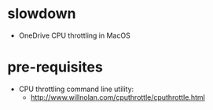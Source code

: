# slowdown
- OneDrive CPU throttling in MacOS

# pre-requisites
- CPU throttling command line utility:
  * http://www.willnolan.com/cputhrottle/cputhrottle.html
